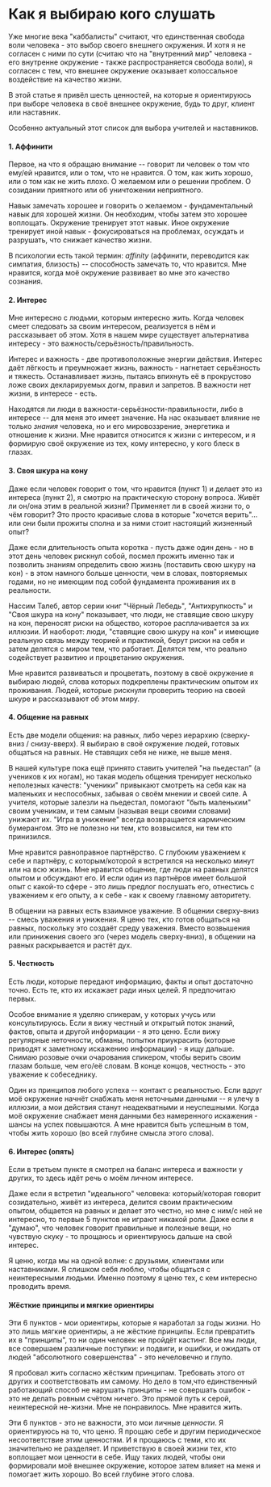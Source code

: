 #  **Как я выбираю кого слушать** 

Уже многие века "каббалисты" считают, что единственная свобода воли человека - это выбор своего внешнего окружения. И хотя я не согласен с ними по сути (считаю что на "внутренний мир" человека - его внутренне окружение - также распространяется свобода воли), я согласен с тем, что внешнее окружение оказывает колоссальное воздействие на качество жизни.

В этой статье я привёл шесть ценностей, на которые я ориентируюсь при выборе человека в своё внешнее окружение, будь то друг, клиент или наставник.

Особенно актуальный этот список для выбора учителей и наставников.

#### 1. Аффинити 

Первое, на что я обращаю внимание -- говорит ли человек о том что ему/ей нравится, или о том, что не нравится. О том, как жить хорошо, или о том как не жить плохо. О желаемом или о решении проблем. О созидании приятного или об уничтожении неприятного.

Навык замечать хорошее и говорить о желаемом - фундаментальный навык для хорошей жизни. Он необходим, чтобы затем это хорошее воплощать. Окружение тренирует этот навык. Иное окружение тренирует иной навык - фокусироваться на проблемах, осуждать и разрушать, что снижает качество жизни. 

В психологии есть такой термин: *affinity* (аффинити, переводится как симпатия, близость) -- способность замечать то, что нравится. Мне нравится, когда моё окружение развивает во мне это качество сознания.

#### 2. Интерес

Мне интересно с людьми, которым интересно жить. Когда человек смеет следовать за своим интересом, реализуется в нём и рассказывает об этом. Хотя в нашем мире существует альтернатива интересу - это важность/серьёзность/правильность. 

Интерес и важность - две противоположные энергии действия. Интерес даёт лёгкость и преумножает жизнь, важность - нагнетает серьёзность и тяжесть. Останавливает жизнь, пытаясь впихнуть её в прокрустово ложе своих декларируемых догм, правил и запретов. В важности нет жизни, в интересе - есть.

Находятся ли люди в важности-серьёзности-правильности, либо в интересе -- для меня это имеет значение. На нас оказывает влияние не только *знания* человека, но и его мировоззрение, энергетика и отношение к жизни. Мне нравится относится к жизни с интересом, и я формирую своё окружение из тех, кому интересно, у кого блеск в глазах.

#### 3. Своя шкура на кону

Даже если человек говорит о том, что нравится (пункт 1) и делает это из интереса (пункт 2), я смотрю на практическую сторону вопроса. Живёт ли он/она этим в реальной жизни? Применяет ли в своей жизни то, о чём говорит? Это просто красивые слова в которые "хочется верить"... или они были прожиты сполна и за ними стоит настоящий жизненный опыт? 

Даже если длительность опыта коротка - пусть даже один день -  но в этот день человек рискнул собой, посмел прожить именно так и позволить знаниям определить свою жизнь (поставить свою шкуру на кон) - в этом намного больше ценности, чем в словах, повторяемых годами, но не имеющим под собой фундамента проживания их в реальности.

Нассим Талеб, автор серии книг "Чёрный Лебедь", "Антихрупкость" и "Своя шкура на кону" показывает, что люди, не ставящие свою шкуру на кон, переносят риски на общество, которое расплачивается за их иллюзии. И наоборот: люди, "ставящие свою шкуру на кон" и имеющие реальную связь между теорией и практикой, берут риски на себя и затем делятся с миром тем, что работает. Делятся тем, что реально содействует развитию и процветанию окружения. 

Мне нравится развиваться и процветать, поэтому в своё окружение я выбираю людей, слова которых подкреплены практическим опытом их проживания. Людей, которые рискнули проверить теорию на своей шкуре и рассказывают об этом миру.

#### 4. Общение на равных

Есть две модели общения: на равных, либо через иерархию (сверху-вниз / снизу-вверх). Я выбираю в своё окружение людей, готовых общаться на равных. Не ставящих себя не ниже, не выше меня.

В нашей культуре пока ещё принято ставить учителей "на пьедестал" (а учеников к их ногам), но такая модель общения тренирует несколько неполезных качеств: "ученики" привыкают смотреть на себя как на маленьких и неспособных, забывая о своём мнении и своей силе. А учителя, которые залезли на пьедестал, помогают "быть маленьким" своим ученикам, и тем самым (называя вещи своими словами) унижают их. "Игра в унижение" всегда возвращается кармическим бумерангом. Это не полезно ни тем, кто возвысился, ни тем кто принизился.

Мне нравится равноправное партнёрство. С глубоким уважением к себе и партнёру, с которым/которой я встретился на несколько минут или на всю жизнь. Мне нравится общение, где люди на равных делятся опытом и обсуждают его. И если один из партнёров имеет большой опыт с какой-то сфере - это лишь предлог послушать его, отнестись с уважением к его опыту, а к себе - как к своему главному авторитету.

В общении на равных есть взаимное уважение. В общении сверху-вниз -- смесь уважения и унижения. Я ценю тех, кто готов общаться на равных, поскольку это создаёт среду уважения. Вместо возвышения или принижения своего эго (через модель сверху-вниз), в общении на равных раскрывается и растёт дух.

#### 5. Честность

Есть люди, которые передают информацию, факты и опыт достаточно точно. Есть те, кто их искажает ради иных целей. Я предпочитаю первых.

Особое внимание я уделяю спикерам, у которых учусь или консультируюсь. Если я вижу честный и открытый поток знаний, фактов, опыта и другой информации - я это ценю. Если вижу регулярные неточности, обманы, попытки приукрасить (которые приводят к заметному искажению информации) - я ищу дальше. Снимаю розовые очки очарования спикером, чтобы верить своим глазам больше, чем его/её словам. В конце концов, честность - это уважение к собеседнику.

Один из принципов любого успеха -- контакт с реальностью. Если вдруг моё окружение начнёт снабжать меня неточными данными -- я улечу в иллюзии, а мои действия станут неадекватными и неуспешными. Когда моё окружение снабжает меня данными без намеренного искажения - шансы на успех повышаются. А мне нравится быть успешным в том, чтобы жить хорошо (во всей глубине смысла этого слова).

#### 6. Интерес (опять)

Если в третьем пункте я смотрел на баланс интереса и важности у других, то здесь идёт речь о моём личном интересе.

Даже если я встретил "идеального" человека: который/которая говорит созидательно, живёт из интереса, делится своим практическим опытом, общается на равных и делает это честно, но мне с ним/с ней не интересно, то первые 5 пунктов не играют никакой роли.  Даже если я "думаю", что человек говорит правильные и полезные вещи, но чувствую скуку - то прощаюсь и ориентируюсь дальше на свой интерес. 

Я ценю, когда мы на одной волне: с друзьями, клиентами или наставниками. Я слишком себя люблю, чтобы общаться с неинтересными людьми. Именно поэтому я ценю тех, с кем интересно проводить время.

#### Жёсткие принципы и мягкие ориентиры

Эти 6 пунктов - мои ориентиры, которые я наработал за годы жизни. Но это лишь мягкие ориентиры, а не жёсткие принципы. Если превратить их в  "принципы", то ни один человек не пройдёт кастинг. Все мы люди, все совершаем различные поступки: и подвиги, и ошибки, и ожидать от людей "абсолютного совершенства" - это нечеловечно и глупо.

Я пробовал жить согласно жёстким принципам. Требовать этого от других и соответствовать им самому. Но дело в том,что единственный работающий способ не нарушать принципы - не совершать ошибок - это не делать ровным счётом ничего. Это прямой путь к серой, неинтересной не-жизни. Мне не понравилось. Мне нравится жить.

Эти 6 пунктов - это не важности, это мои личные *ценности*. Я ориентируюсь на то, что ценю. Я прощаю себе и другим периодическое несоответствие этим ценностям. И я прощаюсь с теми, кто их значительно не разделяет. И приветствую в своей жизни тех, кто воплощает мои ценности в себе. Ищу таких людей, чтобы они формировали моё внешнее окружение, которое затем влияет на меня и помогает жить хорошо. Во всей глубине этого слова.

